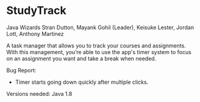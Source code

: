 # StudyTrack

Java Wizards
Stran Dutton, Mayank Gohil (Leader), Keisuke Lester, Jordan Lott, Anthony Martinez


A task manager that allows you to track your courses and assignments. With this management, you’re able to use the app's timer system to focus on an assignment you want and take a break when needed.


Bug Report:        
* Timer starts going down quickly after multiple clicks. 


Versions needed: Java 1.8
